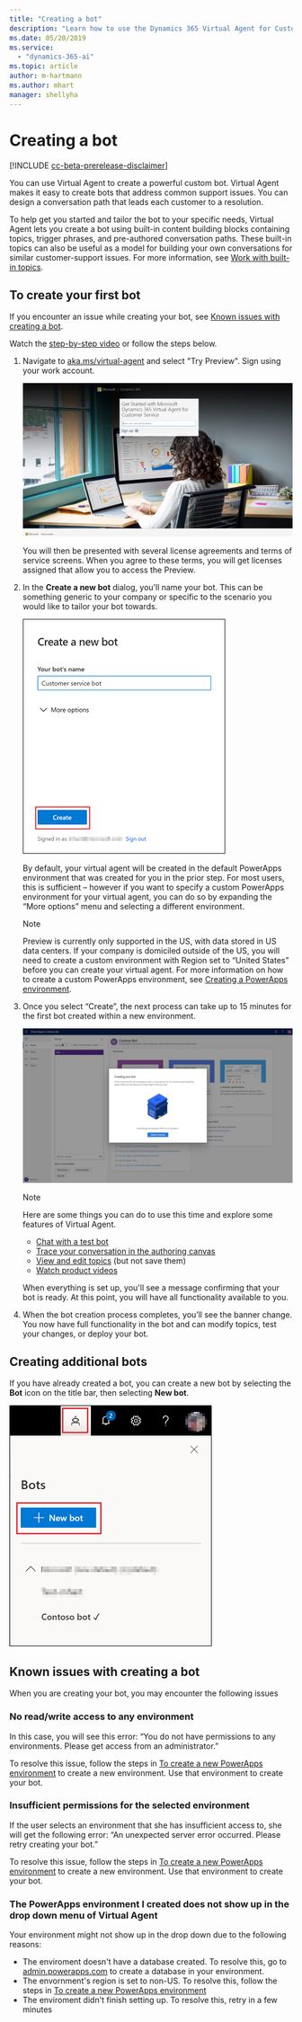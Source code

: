 ```yaml
---
title: "Creating a bot"
description: "Learn how to use the Dynamics 365 Virtual Agent for Customer Service to create a bot."
ms.date: 05/20/2019
ms.service:
  - "dynamics-365-ai"
ms.topic: article
author: m-hartmann
ms.author: mhart
manager: shellyha
---
```


# Creating a bot

[!INCLUDE [cc-beta-prerelease-disclaimer](../includes/cc-beta-prerelease-disclaimer.md)]

You can use Virtual Agent to create a powerful custom bot. Virtual Agent makes it easy to create bots that address common support issues. You can design a conversation path that leads each customer to a resolution.

To help get you started and tailor the bot to your specific needs, Virtual Agent lets you create a bot using built-in content building blocks containing topics, trigger phrases, and pre-authored conversation paths. These built-in topics can also be useful as a model for building your own conversations for similar customer-support issues. For more information, see [Work with built-in topics](how-to-templates.md).

## To create your first bot

If you encounter an issue while creating your bot, see [Known issues with creating a bot](#known-issues-with-creating-a-bot).

Watch the [step-by-step video](http://go.microsoft.com/fwlink/?linkid=2062988) or follow the steps below.

1. Navigate to [aka.ms/virtual-agent](http://aka.ms/virtual-agent) and select "Try Preview". Sign using your work account.

   ![Sign up screen](media/sign-up-screen.png)
    
   You will then be presented with several license agreements and terms of service screens. When you agree to these terms, you will get licenses assigned that allow you to access the Preview.
    
2. In the **Create a new bot** dialog, you’ll name your bot.  This can be something generic to your company or specific to the scenario you would like to tailor your bot towards.

   ![Create a new bot](media/create-new-bot.PNG)

   By default, your virtual agent will be created in the default PowerApps environment that was created for you in the prior step.  For most users, this is sufficient – however if you want to specify a custom PowerApps environment for your virtual agent, you can do so by expanding the “More options” menu and selecting a different environment.

   >[!NOTE]
   >Preview is currently only supported in the US, with data stored in US data centers.  If your company is domiciled outside of the US, you will need to create a custom environment with Region set to “United States” before you can create your virtual agent. For more information on how to create a custom PowerApps environment, see [Creating a PowerApps environment](getting-started-new-environment.md).
  

    
3. Once you select “Create”, the next process can take up to 15 minutes for the first bot created within a new environment.  

   ![Creating new bot screen](media/creating-bot-animation.png) 

   > [!NOTE]
   >
   > Here are some things you can do to use this time and explore some features of Virtual Agent.
   > - [Chat with a test bot](how-to-test-bot.md#work-with-the-test-bot-pane)
   > - [Trace your conversation in the authoring canvas](how-to-test-bot.md#to-trace-through-the-topics-conversation-path)
   > - [View and edit topics](getting-started-bot-designer.md#topics-page) (but not save them)
   > - [Watch product videos](virtual-agent-videos.md)
   >
   > When everything is set up, you'll see a message confirming that your bot is ready. At this point, you will have all functionality available to you. 
   
   
4.	When the bot creation process completes, you’ll see the banner change. You now have full functionality in the bot and can modify topics, test your changes, or deploy your bot.

## Creating additional bots

If you have already created a bot, you can create a new bot by selecting the **Bot** icon on the title bar, then selecting **New bot**.

   ![New bot icon in title bar](media/new-bot-icon.PNG)

## Known issues with creating a bot

When you are creating your bot, you may encounter the following issues

### No read/write access to any environment

In this case, you will see this error: “You do not have permissions to any environments. Please get access from an administrator.”

To resolve this issue, follow the steps in [To create a new PowerApps environment](getting-started-new-environment.md) to create a new environment. Use that environment to create your bot.


### Insufficient permissions for the selected environment

If the user selects an environment that she has insufficient access to, she will get the following error: “An unexpected server error occurred. Please retry creating your bot.”

To resolve this issue, follow the steps in [To create a new PowerApps environment](getting-started-new-environment.md) to create a new environment. Use that environment to create your bot.

### The PowerApps environment I created does not show up in the drop down menu of Virtual Agent

Your environment might not show up in the drop down due to the following reasons:
 - The enviroment doesn't have a database created. To resolve this, go to [admin.powerapps.com](https://admin.powerapps.com) to create a database in your environment.
 - The envornment's region is set to non-US. To resolve this, follow the steps in [To create a new PowerApps environment](getting-started-new-environment.md)
 - The enviroment didn't finish setting up. To resolve this, retry in a few minutes
